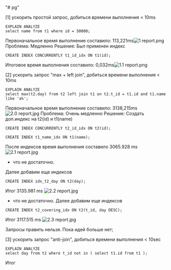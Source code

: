 "# pg"

[1] ускорить простой запроc, добиться времени выполнения < 10ms
```shell
EXPLAIN ANALYZE
select name from t1 where id = 50000;
```
Первоначальное время выполнение составило: 113,221ms![1 report.png](../1%20report.png)
Проблема: Медленно
Решение: Был применен индекс
```shell
CREATE INDEX CONCURRENTLY t1_id_idx ON t1(id);
```
Итоговое время выполнения составило: 0,032ms![1.1 report.png](../1.1%20report.png)

[2] ускорить запрос "max + left join", добиться времени выполнения < 10ms
```shell
EXPLAIN ANALYZE
select max(t2.day) from t2 left join t1 on t2.t_id = t1.id and t1.name like 'a%';
```
Первоначальное время выполнение составило: 3138,215ms ![2.0 report.jpg](../2.0%20report.jpg)
Проблема: Очень медленно
Решение: Создать доп.индекс на t2(id) и t1(name)
```shell
CREATE INDEX CONCURRENTLY t2_id_idx ON t2(id);
```
```shell
CREATE INDEX t1_name_idx ON t1(name);
```
После индексов время выполнения составило  3065.928 ms   ![2.1 report.jpg](../2.1%20report.jpg)
- что не достаточно.

Далее добавим еще индексов

```shell
CREATE INDEX idx_t2_day ON t2(day);
```

Итог 3135.981 ms ![2.2 report.jpg](../2.2%20report.jpg)
- что не достаточно.
Далее добавим еще индексов
```shell
CREATE INDEX t2_covering_idx ON t2(t_id, day DESC);
```
Итог 3117.515 ms ![2.3 report.jpg](../2.3%20report.jpg)

Запросы править нельзя. Пока идей больше нет;

[3] ускорить запрос "anti-join", добиться времени выполнения < 10sec
```shell
EXPLAIN ANALYZE
select day from t2 where t_id not in ( select t1.id from t1 );
```
Итог